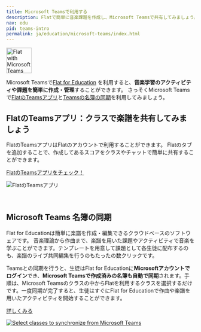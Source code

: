 ```yaml
---
title: Microsoft Teamsで利用する
description: Flatで簡単に音楽課題を作成し、Microsoft Teamsで共有してみましょう。
nav: edu
pid: teams-intro
permalink: ja/education/microsoft-teams/index.html
---
```


<div class="fll"><img src="https://prod.flat-cdn.com/img/icons/product/teams.svg" alt="Flat with Microsoft Teams" style="border:0" width="68" height="68"></div>

Microsoft Teamsで[Flat for Education](https://flat.io/ja/edu) を利用すると、**音楽学習のアクティビティや課題を簡単に作成・管理**することができます。
さっそくMicrosoft Teamsで[FlatのTeamsアプリ](/help/en/education/microsoft-teams/app.html)と[Teamsの名簿の同期](/help/en/education/microsoft-teams/setup-course.html)を利用してみましょう。

## FlatのTeamsアプリ：クラスで楽譜を共有してみましょう

FlatのTeamsアプリはFlatのアカウントで利用することができます。
Flatのタブを追加することで、作成してあるスコアをクラスやチャットで簡単に共有することができます。

<div class="btn-cta-wrapper"><a href="/help/en/education/microsoft-teams/app.html" class="btn-cta-site">FlatのTeamsアプリをチェック！</a></div>

![FlatのTeamsアプリ](/help/assets/img/edu-ja/microsoft-teams-shared-score.png)

<br>


## Microsoft Teams 名簿の同期

Flat for Educationは簡単に楽譜を作成・編集できるクラウドベースのソフトウェアです。
音楽理論から作曲まで、楽譜を用いた課題やアクティビティで音楽を学ぶことができます。テンプレートを用意して課題として各生徒に配布するのも、楽譜のライブ共同編集を行うのもたったの数クリックです。

Teamsとの同期を行うと、生徒はFlat for Educationに**Microsoftアカウントでログイン**でき、**Microsoft Teamsで作成済みの名簿も自動で同期**されます。手順は、Microsoft Teamsのクラスの中からFlatを利用するクラスを選択するだけです。一度同期が完了すると、生徒はすぐにFlat for Educationで作曲や楽譜を用いたアクティビティを開始することができます。
<div class="btn-cta-wrapper"><a href="/help/en/education/microsoft-teams/setup-course.html" class="btn-cta-site">詳しくみる</a></div>

[![Select classes to synchronize from Microsoft Teams](/help/assets/img/edu-ja/microsoft-teams-sync-class.png)](/help/en/education/microsoft-teams/setup-course.html)
